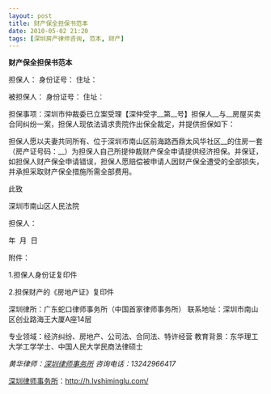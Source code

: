 ```yaml
---
layout: post
title: 财产保全担保书范本
date: 2010-05-02 21:20
tags: [深圳房产律师咨询, 范本, 财产]
---
```

<strong>财产保全担保书范本</strong>

担保人：
身份证号：
住址：

被担保人：
身份证号：
住址：

担保事项：深圳市仲裁委已立案受理【深仲受字__第__号】担保人__与__房屋买卖合同纠纷一案，担保人现依法请求贵院作出保全裁定，并提供担保如下：

担保人愿以夫妻共同所有、位于深圳市南山区前海路西鼎太风华社区__的住房一套（房产证号码：__）为担保人自己所提仲裁财产保全申请提供经济担保。并保证，如担保人财产保全申请错误，担保人愿赔偿被申请人因财产保全遭受的全部损失，并承担采取财产保全措施所需全部费用。

此致

深圳市南山区人民法院

担保人：

年  月  日

附件：

1.担保人身份证复印件

2.担保财产的《房地产证》复印件

深圳律所：广东蛇口律师事务所（中国首家律师事务所）
联系地址：深圳市南山区创业路海王大厦A座14层

专业领域：经济纠纷、房地产、公司法、合同法、特许经营
教育背景：东华理工大学工学学士、中国人民大学民商法律硕士

<em>黄华律师：<a href="../" target="_self">深圳律师事务所</a>
咨询电话：13242966417</em>

<a href="http://h.lvshiminglu.com/">深圳律师事务所</a>：<a href="http://h.lvshiminglu.com/">http://h.lvshiminglu.com/</a>

